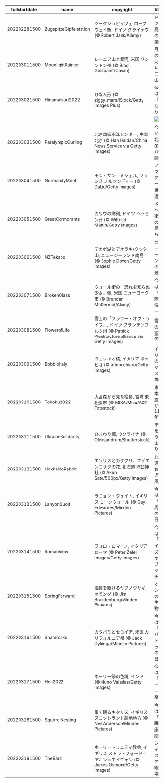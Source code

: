 |fullstartdate|name|copyright|title|image|
|--|--|--|--|--|
202202281500|ZugspitzeGipfelstation|ツークシュピッツェ ロープウェイ駅, ドイツ グライナウ (© Robert Jank/Alamy)|ドイツ最高峰の山頂駅|![](/ja-JP/2022/03/202202281500ZugspitzeGipfelstation.jpg)|
202203011500|MoonlightRainier|レーニア山と銀河, 米国 ワシントン州 (© Brad Goldpaint/Cavan)|月夜の銀河とレーニア山|![](/ja-JP/2022/03/202203011500MoonlightRainier.jpg)|
202203021500|Hinamatsuri2022|ひな人形 (© ziggy_mars/iStock/Getty Images Plus)|今日は「ひな祭り」|![](/ja-JP/2022/03/202203021500Hinamatsuri2022.jpg)|
||||![](/ja-JP/2022/03/.jpg)|
202203031500|ParalympicCurling|北京国家水泳センター, 中国 北京 (© Han Haidan/China News Service via Getty Images)|今日から北京冬季パラ開幕|![](/ja-JP/2022/03/202203031500ParalympicCurling.jpg)|
202203041500|NormandyMont|モン・サン＝ミシェル, フランス ノルマンディー (© DaLiu/Getty Images)|ノルマンディーの世界遺産|![](/ja-JP/2022/03/202203041500NormandyMont.jpg)|
202203051500|GreatCormorants|カワウの隊列, ドイツ ヘッセン州 (© Wilfried Martin/Getty Images)|メルヘン街道の水鳥たち|![](/ja-JP/2022/03/202203051500GreatCormorants.jpg)|
202203061500|NZTekapo|テカポ湖とアオラキ/クック山, ニュージーランド南島 (© Sophie Dover/Getty Images)|ニュージーランドの絶景|![](/ja-JP/2022/03/202203061500NZTekapo.jpg)|
202203071500|BrokenGlass|ウォール街の「恐れを知らぬ少女」像, 米国 ニューヨーク市 (© Brendan McDermid/Alamy)|今日は「国際女性デー」|![](/ja-JP/2022/03/202203071500BrokenGlass.jpg)|
202203081500|FlowerofLife|雪上の「フラワー・オブ・ライフ」, ドイツ ブランデンブルク州 (© Patrick Pleul/picture alliance via Getty Images)|雪上の神聖幾何学|![](/ja-JP/2022/03/202203081500FlowerofLife.jpg)|
202203091500|BobbioItaly|ヴェッキオ橋, イタリア ボッビオ (© afinocchiaro/Getty Images)|イタリアのロマネスク橋|![](/ja-JP/2022/03/202203091500BobbioItaly.jpg)|
202203101500|Tohoku2022|大高森から見た松島, 宮城 東松島市 (© MIXA/Mixa/AGE Fotostock)|東日本大震災から 11 年|![](/ja-JP/2022/03/202203101500Tohoku2022.jpg)|
202203111500|UkraineSolidarity|ひまわり畑, ウクライナ (© Oleksandrum/Shutterstock)|平和を願うひまわり|![](/ja-JP/2022/03/202203111500UkraineSolidarity.jpg)|
202203121500|HokkaidoRabbit|エゾリスとカタクリ、エゾエンゴサクの花, 北海道 浦臼神社 (© Akira Sato/500px/Getty Images)|北海道のおとぎの風景|![](/ja-JP/2022/03/202203121500HokkaidoRabbit.jpg)|
202203131500|LanyonQuoit|ラニョン・クォイト, イギリス コーンウォール (© Guy Edwardes/Minden Pictures)|今日は「円周率の日」|![](/ja-JP/2022/03/202203131500LanyonQuoit.jpg)|
202203141500|RomanView|フォロ・ロマーノ, イタリア ローマ (© Peter Zelei Images/Getty Images)|今日は「アイズ・オブ・マーチ」|![](/ja-JP/2022/03/202203141500RomanView.jpg)|
202203151500|SpringForward|湿原を駆けるヤブノウサギ, オランダ (© Jim Brandenburg/Minden Pictures)|オランダの野生動物|![](/ja-JP/2022/03/202203151500SpringForward.jpg)|
202203161500|Shamrocks|カタバミとセコイア, 米国 カリフォルニア州 (© Jack Dykinga/Minden Pictures)|今日は「聖パトリックの日」|![](/ja-JP/2022/03/202203161500Shamrocks.jpg)|
202203171500|Holi2022|ホーリー祭の色粉, インド (© Nuno Valadas/Getty Images)|今日は「ホーリー祭」|![](/ja-JP/2022/03/202203171500Holi2022.jpg)|
202203181500|SquirrelNesting|巣で眠るキタリス, イギリス スコットランド高地地方 (© Neil Anderson/Minden Pictures)|今週は「睡眠健康週間」|![](/ja-JP/2022/03/202203181500SquirrelNesting.jpg)|
202203191500|TheBard|ホーリートリニティ教会, イギリス ストラトフォード＝アポン＝エイヴォン (© James Osmond/Getty Images)|シェイクスピアが眠る場所|![](/ja-JP/2022/03/202203191500TheBard.jpg)|
